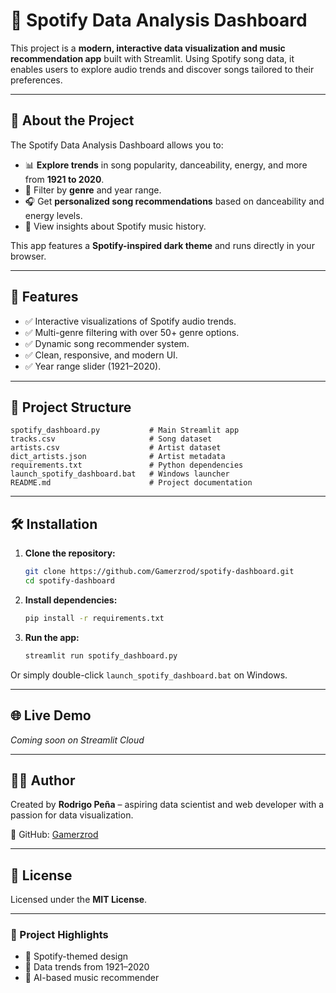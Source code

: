 # 🎵 Spotify Data Analysis Dashboard

This project is a **modern, interactive data visualization and music recommendation app** built with Streamlit. Using Spotify song data, it enables users to explore audio trends and discover songs tailored to their preferences.

---

## 📖 About the Project
The Spotify Data Analysis Dashboard allows you to:
- 📊 **Explore trends** in song popularity, danceability, energy, and more from **1921 to 2020**.
- 🎼 Filter by **genre** and year range.
- 🎧 Get **personalized song recommendations** based on danceability and energy levels.
- 📑 View insights about Spotify music history.

This app features a **Spotify-inspired dark theme** and runs directly in your browser.

---

## 🚀 Features
- ✅ Interactive visualizations of Spotify audio trends.
- ✅ Multi-genre filtering with over 50+ genre options.
- ✅ Dynamic song recommender system.
- ✅ Clean, responsive, and modern UI.
- ✅ Year range slider (1921–2020).

---

## 📂 Project Structure
```
spotify_dashboard.py           # Main Streamlit app
tracks.csv                     # Song dataset
artists.csv                    # Artist dataset
dict_artists.json              # Artist metadata
requirements.txt               # Python dependencies
launch_spotify_dashboard.bat   # Windows launcher
README.md                      # Project documentation
```

---

## 🛠 Installation
1. **Clone the repository:**
   ```bash
   git clone https://github.com/Gamerzrod/spotify-dashboard.git
   cd spotify-dashboard
   ```
2. **Install dependencies:**
   ```bash
   pip install -r requirements.txt
   ```
3. **Run the app:**
   ```bash
   streamlit run spotify_dashboard.py
   ```
Or simply double-click `launch_spotify_dashboard.bat` on Windows.

---

## 🌐 Live Demo
*Coming soon on Streamlit Cloud*

---

## 👨‍💻 Author
Created by **Rodrigo Peña** – aspiring data scientist and web developer with a passion for data visualization.

🌟 GitHub: [Gamerzrod](https://github.com/Gamerzrod)

---

## 📜 License
Licensed under the **MIT License**.

---

### 🎯 Project Highlights
- 🎨 Spotify-themed design
- 📅 Data trends from 1921–2020
- 🧠 AI-based music recommender
